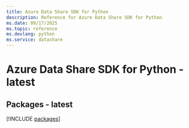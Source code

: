 ```yaml
---
title: Azure Data Share SDK for Python
description: Reference for Azure Data Share SDK for Python
ms.date: 09/17/2025
ms.topic: reference
ms.devlang: python
ms.service: datashare
---
```

# Azure Data Share SDK for Python - latest
## Packages - latest
[!INCLUDE [packages](data-share-index.md)]